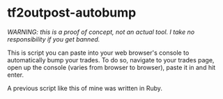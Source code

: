 # tf2outpost-autobump

*WARNING: this is a proof of concept, not an actual tool. I take no responsibility if you get banned.*

This is script you can paste into your web browser's console to automatically bump your trades. To do so, navigate to your trades page, open up the console (varies from browser to browser), paste it in and hit enter.

A previous script like this of mine was written in Ruby.

